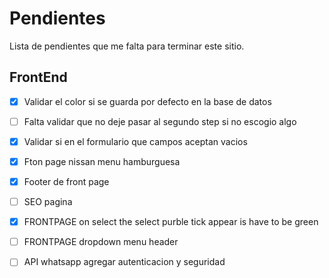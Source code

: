 # Pendientes

Lista de pendientes que me falta para terminar este sitio.

## FrontEnd

- [x] Validar el color si se guarda por defecto en la base de datos  
- [ ] Falta validar que no deje pasar al segundo step si no escogio algo
- [x] Validar si en el formulario que campos aceptan vacios 
- [x] Fton page nissan menu hamburguesa
- [x] Footer de front page
- [ ] SEO pagina
- [x] FRONTPAGE on select the select purble tick appear is have to be green
- [ ] FRONTPAGE dropdown menu header
- [ ] API whatsapp agregar autenticacion y seguridad


